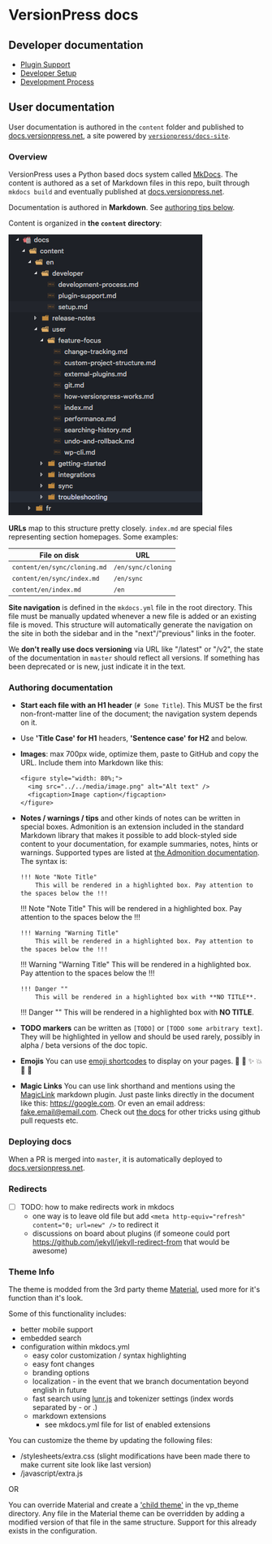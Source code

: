 # VersionPress docs

## Developer documentation

- [Plugin Support](/en/developer/plugin-support.md)
- [Developer Setup](/en/developer/setup.md)
- [Development Process](/en/developer/development-process.md)

## User documentation

User documentation is authored in the `content` folder and published to [docs.versionpress.net](http://docs.versionpress.net/en), a site powered by [`versionpress/docs-site`](https://github.com/versionpress/docs-site).

### Overview

VersionPress uses a Python based docs system called [MkDocs](https://www.mkdocs.org/). The content is authored as a set of Markdown files in this repo, built through `mkdocs build` and eventually published at [docs.versionpress.net](http://docs.versionpress.net/en).

Documentation is authored in **Markdown**. See [authoring tips below](#authoring-documentation).

Content is organized in **the `content` directory**:

![Content structure](content/img/structure.png)

**URLs** map to this structure pretty closely. `index.md` are special files representing section homepages. Some examples:

| File on disk                       | URL                |
| ---------------------------------- | ------------------ |
| `content/en/sync/cloning.md`       | `/en/sync/cloning` |
| `content/en/sync/index.md`         | `/en/sync`         |
| `content/en/index.md`              | `/en`              |

**Site navigation** is defined in the `mkdocs.yml` file in the root directory. This file must be manually updated whenever a new file is added or an existing file is moved. This structure will automatically generate the navigation on the site in both the sidebar and in the "next"/"previous" links in the footer.

We **don't really use docs versioning** via URL like "/latest" or "/v2", the state of the documentation in `master` should reflect all versions. If something has been deprecated or is new, just indicate it in the text.

### Authoring documentation

 - **Start each file with an H1 header** (`# Some Title`). This MUST be the first non-front-matter line of the document; the navigation system depends on it.
 - Use **'Title Case' for H1** headers, **'Sentence case' for H2** and below.
 - **Images**: max 700px wide, optimize them, paste to GitHub and copy the URL. Include them into Markdown like this:
    ```
    <figure style="width: 80%;">
      <img src="../../media/image.png" alt="Alt text" />
      <figcaption>Image caption</figcaption>
    </figure>
    ```
 - **Notes / warnings / tips** and other kinds of notes can be written in special boxes.
 Admonition is an extension included in the standard Markdown library that makes it possible to add block-styled side content to your documentation, for example summaries, notes, hints or warnings. Supported types are listed at [the Admonition documentation](https://squidfunk.github.io/mkdocs-material/extensions/admonition/). The syntax is:
    ```
    !!! Note "Note Title"
        This will be rendered in a highlighted box. Pay attention to the spaces below the !!!
    ```

    !!! Note "Note Title"
        This will be rendered in a highlighted box. Pay attention to the spaces below the !!!

    ```
    !!! Warning "Warning Title"
        This will be rendered in a highlighted box. Pay attention to the spaces below the !!!
    ```

    !!! Warning "Warning Title"
        This will be rendered in a highlighted box. Pay attention to the spaces below the !!!

    ```
    !!! Danger ""
        This will be rendered in a highlighted box with **NO TITLE**.
    ```

    !!! Danger ""
        This will be rendered in a highlighted box with **NO TITLE**.

 - **TODO markers** can be written as `[TODO]` or `[TODO some arbitrary text]`. They will be highlighted in yellow and should be used rarely, possibly in alpha / beta versions of the doc topic.
 - **Emojis** You can use [emoji shortcodes](https://www.webpagefx.com/tools/emoji-cheat-sheet/) to display on your pages. :metal: :raised_hands: :sparkles: :boom: :clap: :tada:
 - **Magic Links** You can use link shorthand and mentions using the [MagicLink](https://facelessuser.github.io/pymdown-extensions/extensions/magiclink/) markdown plugin. Just paste links directly in the document like this: https://google.com. Or even an email address: fake.email@email.com. Check out [the docs](https://facelessuser.github.io/pymdown-extensions/extensions/magiclink/) for other tricks using github pull requests etc.

### Deploying docs

When a PR is merged into `master`, it is automatically deployed to [docs.versionpress.net](http://docs.versionpress.net/en).


### Redirects

- [ ] TODO: how to make redirects work in mkdocs
  * one way is to leave old file but add `<meta http-equiv="refresh" content="0; url=new" />` to redirect it
  * discussions on board about plugins (if someone could port https://github.com/jekyll/jekyll-redirect-from that would be awesome)

### Theme Info

The theme is modded from the 3rd party theme [Material](https://squidfunk.github.io/mkdocs-material/), used more for it's function than it's look.

Some of this functionality includes:

* better mobile support
* embedded search
* configuration within mkdocs.yml
  * easy color customization / syntax highlighting
  * easy font changes
  * branding options
  * localization - in the event that we branch documentation beyond english in future
  * fast search using [lunr.js](https://lunrjs.com/) and tokenizer settings (index words separated by - or .)
  * markdown extensions
    * see mkdocs.yml file for list of enabled extensions

You can customize the theme by updating the following files:

  * /stylesheets/extra.css (slight modifications have been made there to make current site look like last version)
  * /javascript/extra.js

  OR

You can override Material and create a ['child theme'](https://www.mkdocs.org/user-guide/styling-your-docs/#using-the-theme-custom_dir) in the vp_theme directory. Any file in the Material theme can be overridden by adding a modified version of that file in the same structure. Support for this already exists in the configuration.
